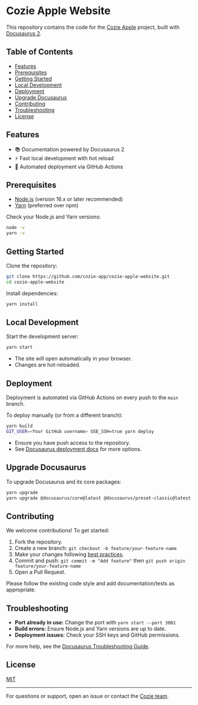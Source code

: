 # Cozie Apple Website

This repository contains the code for the [Cozie Apple](https://cozie.app/) project, built with [Docusaurus 2](https://docusaurus.io/).

## Table of Contents

- [Features](#features)
- [Prerequisites](#prerequisites)
- [Getting Started](#getting-started)
- [Local Development](#local-development)
- [Deployment](#deployment)
- [Upgrade Docusaurus](#upgrade-docusaurus)
- [Contributing](#contributing)
- [Troubleshooting](#troubleshooting)
- [License](#license)

## Features

- 📚 Documentation powered by Docusaurus 2
- ⚡ Fast local development with hot reload
- 🚀 Automated deployment via GitHub Actions

## Prerequisites

- [Node.js](https://nodejs.org/) (version 16.x or later recommended)
- [Yarn](https://yarnpkg.com/) (preferred over npm)

Check your Node.js and Yarn versions:

```bash
node -v
yarn -v
```

## Getting Started

Clone the repository:

```bash
git clone https://github.com/cozie-app/cozie-apple-website.git
cd cozie-apple-website
```

Install dependencies:

```bash
yarn install
```

## Local Development

Start the development server:

```bash
yarn start
```

- The site will open automatically in your browser.
- Changes are hot-reloaded.

## Deployment

Deployment is automated via GitHub Actions on every push to the `main` branch.

To deploy manually (or from a different branch):

```bash
yarn build
GIT_USER=<Your GitHub username> USE_SSH=true yarn deploy
```

- Ensure you have push access to the repository.
- See [Docusaurus deployment docs](https://docusaurus.io/docs/deployment) for more options.

## Upgrade Docusaurus

To upgrade Docusaurus and its core packages:

```bash
yarn upgrade
yarn upgrade @docusaurus/core@latest @docusaurus/preset-classic@latest
```

## Contributing

We welcome contributions! To get started:

1. Fork the repository.
2. Create a new branch: `git checkout -b feature/your-feature-name`
3. Make your changes following [best practices](https://docusaurus.io/docs).
4. Commit and push: `git commit -m "Add feature"` then `git push origin feature/your-feature-name`
5. Open a Pull Request.

Please follow the existing code style and add documentation/tests as appropriate.

## Troubleshooting

- **Port already in use:** Change the port with `yarn start --port 3001`
- **Build errors:** Ensure Node.js and Yarn versions are up to date.
- **Deployment issues:** Check your SSH keys and GitHub permissions.

For more help, see the [Docusaurus Troubleshooting Guide](https://docusaurus.io/docs/troubleshooting).

## License

[MIT](LICENSE)

---
For questions or support, open an issue or contact the [Cozie team](https://cozie.app/).
